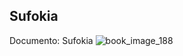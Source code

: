 ## Sufokia
Documento: Sufokia
![book_image_188](https://media.discordapp.net/attachments/1105643336989159555/1105647868636835940/188.jpg)
